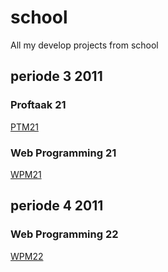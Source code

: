 # school
All my develop projects from school

## periode 3 2011
### Proftaak 21
[PTM21](school/periode3-2011/PTM21/README.md)
### Web Programming 21
[WPM21](school/periode3-2011/WPM21/README.md)

## periode 4 2011
### Web Programming 22
[WPM22](school/periode3-2011/WPM22/README.md)